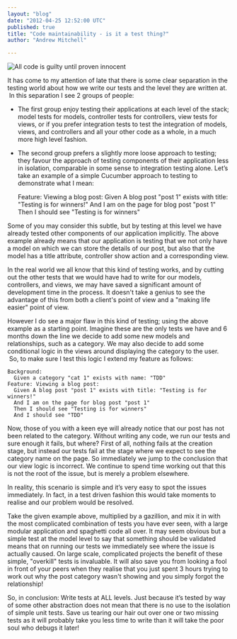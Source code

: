 ```yaml
---
layout: "blog"
date: "2012-04-25 12:52:00 UTC"
published: true
title: "Code maintainability - is it a test thing?"
author: "Andrew Mitchell"

---
```


![All code is guilty until proven innocent](http://farm8.staticflickr.com/7239/7112521903_1a6df93dee.jpg)

It has come to my attention of late that there is some clear separation in the testing world about how we write our tests and the level they are written at. &nbsp;In this separation I see 2 groups of people:

- The first group enjoy testing their applications at each level of the stack; model tests for models, controller tests for controllers, view tests for views, or if you prefer integration tests to test the integration of models, views, and controllers and all your other code as a whole, in a much more high level fashion.&nbsp;

- The second group prefers a slightly more loose approach to testing; they favour the approach of testing components of their application less in isolation, comparable in some sense to integration testing alone. Let’s take an example of a simple Cucumber approach to testing to demonstrate what I mean:

    Feature: Viewing a blog post:
      Given A blog post "post 1" exists with title: "Testing is for winners!"
      And I am on the page for blog post "post 1"
      Then I should see "Testing is for winners"

Some of you may consider this subtle, but by testing at this level we have already tested other components of our application implicitly. The above example already means that our application is testing that we not only have a model on which we can store the details of our post, but also that the model has a title attribute, controller show action and a corresponding view.

In the real world we all know that this kind of testing works, and by cutting out the other tests that we would have had to write for our models, controllers, and views, we may have saved a significant amount of development time in the process. It doesn't take a genius to see the advantage of this from both a client's point of view and a "making life easier" point of view.

However I do see a major flaw in this kind of testing; using the above example as a starting point. Imagine these are the only tests we have and 6 months down the line we decide to add some new models and relationships, such as a category. We may also decide to add some conditional logic in the views around displaying the category to the user. &nbsp;So, to make sure I test this logic I extend my feature as follows:

    Background:
      Given a category "cat 1" exists with name: "TDD"
    Feature: Viewing a blog post:
      Given A blog post "post 1" exists with title: "Testing is for winners!"
      And I am on the page for blog post "post 1"
      Then I should see "Testing is for winners"
      And I should see "TDD"

Now, those of you with a keen eye will already notice that our post has not been related to the category. Without writing any code, we run our tests and sure enough it fails, but where? First of all, nothing fails at the creation stage, but instead our tests fail at the stage where we expect to see the category name on the page. So immediately we jump to the conclusion that our view logic is incorrect. We continue to spend time working out that this is not the root of the issue, but is merely a problem elsewhere.

In reality, this scenario is simple and it’s very easy to spot the issues immediately. In fact, in a test driven fashion this would take moments to realise and our problem would be resolved.

Take the given example above, multiplied by a gazillion, and mix it in with the most complicated combination of tests you have ever seen, with a large modular application and spaghetti code all over. It may seem obvious but a simple test at the model level to say that something should be validated means that on running our tests we immediately see where the issue is actually caused. On large scale, complicated projects the benefit of these simple, "overkill" tests is invaluable. It will also save you from looking a fool in front of your peers when they realise that you just spent 3 hours trying to work out why the post category wasn't showing and you simply forgot the relationship!

So, in conclusion: Write tests at ALL levels. Just because it’s tested by way of some other abstraction does not mean that there is no use to the isolation of simple unit tests. Save us tearing our hair out over one or two missing tests as it will probably take you less time to write than it will take the poor soul who debugs it later!


